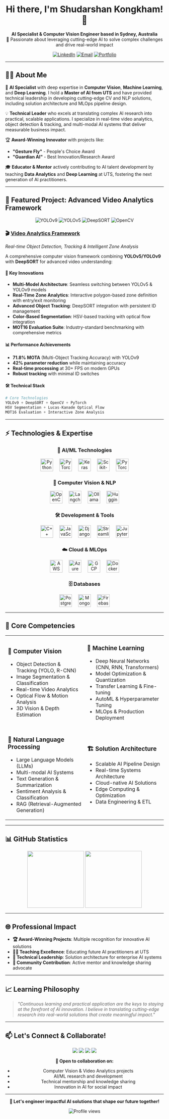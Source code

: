 <h1 align="center">Hi there, I'm Shudarshan Kongkham! 👋</h1>

<p align="center">
<b>AI Specialist & Computer Vision Engineer based in Sydney, Australia</b><br>
🚀 Passionate about leveraging cutting-edge AI to solve complex challenges and drive real-world impact
</p>

<div align="center">
  
[![LinkedIn](https://img.shields.io/badge/LinkedIn-0077B5?style=for-the-badge&logo=linkedin&logoColor=white)](https://www.linkedin.com/in/shudarshankongkham/)
[![Email](https://img.shields.io/badge/Email-D14836?style=for-the-badge&logo=gmail&logoColor=white)](mailto:kongshan16@gmail.com)
[![Portfolio](https://img.shields.io/badge/Portfolio-FF5722?style=for-the-badge&logo=google-chrome&logoColor=white)](https://eportfolio.mygreatlearning.com/shudarshan-singh-kongkham)

</div>

---

## 🧑‍💻 About Me

🎯 **AI Specialist** with deep expertise in **Computer Vision**, **Machine Learning**, and **Deep Learning**. I hold a **Master of AI from UTS** and have provided technical leadership in developing cutting-edge CV and NLP solutions, including solution architecture and MLOps pipeline design.

💡 **Technical Leader** who excels at translating complex AI research into practical, scalable applications. I specialize in real-time video analytics, object detection & tracking, and multi-modal AI systems that deliver measurable business impact.

🏆 **Award-Winning Innovator** with projects like:
- **"Gesture Fly"** - People's Choice Award
- **"Guardian AI"** - Best Innovation/Research Award

🎓 **Educator & Mentor** actively contributing to AI talent development by teaching **Data Analytics** and **Deep Learning** at UTS, fostering the next generation of AI practitioners.

---

## 🔬 Featured Project: Advanced Video Analytics Framework

<div align="center">
  <img src="https://img.shields.io/badge/YOLOv9-Latest-brightgreen?style=for-the-badge" alt="YOLOv9">
  <img src="https://img.shields.io/badge/YOLOv5-Stable-blue?style=for-the-badge" alt="YOLOv5">
  <img src="https://img.shields.io/badge/DeepSORT-Tracking-orange?style=for-the-badge" alt="DeepSORT">
  <img src="https://img.shields.io/badge/OpenCV-Computer_Vision-red?style=for-the-badge" alt="OpenCV">
</div>

### 🎬 [Video Analytics Framework](https://github.com/ShudarshanKongkham/Video-Analytics-)
*Real-time Object Detection, Tracking & Intelligent Zone Analysis*

A comprehensive computer vision framework combining **YOLOv5/YOLOv9** with **DeepSORT** for advanced video understanding:

#### 🚀 **Key Innovations**
- **Multi-Model Architecture**: Seamless switching between YOLOv5 & YOLOv9 models
- **Real-Time Zone Analytics**: Interactive polygon-based zone definition with entry/exit monitoring
- **Advanced Object Tracking**: DeepSORT integration with persistent ID management
- **Color-Based Segmentation**: HSV-based tracking with optical flow integration
- **MOT16 Evaluation Suite**: Industry-standard benchmarking with comprehensive metrics

#### 📊 **Performance Achievements**
- **71.8% MOTA** (Multi-Object Tracking Accuracy) with YOLOv9
- **42% parameter reduction** while maintaining accuracy
- **Real-time processing** at 30+ FPS on modern GPUs
- **Robust tracking** with minimal ID switches

#### 🛠️ **Technical Stack**
```python
# Core Technologies
YOLOv9 + DeepSORT + OpenCV + PyTorch
HSV Segmentation + Lucas-Kanade Optical Flow
MOT16 Evaluation + Interactive Zone Analysis
```

---

## ⚡ Technologies & Expertise

<div align="center">

### 🤖 AI/ML Technologies
<img src="https://cdn.jsdelivr.net/gh/devicons/devicon/icons/python/python-original.svg" height="40" alt="Python" />
<img width="12" />
<img src="https://cdn.jsdelivr.net/gh/devicons/devicon/icons/pytorch/pytorch-original.svg" height="40" alt="PyTorch" />
<img width="12" />
<img src="https://cdn.jsdelivr.net/gh/devicons/devicon/icons/keras/keras-original.svg" height="40" alt="Keras" />
<img width="12" />
<img src="https://upload.wikimedia.org/wikipedia/commons/0/05/Scikit_learn_logo_small.svg" height="40" alt="Scikit-learn" />
<img width="12" />
<img src="https://upload.wikimedia.org/wikipedia/commons/1/10/PyTorch_logo_icon.svg" height="40" alt="PyTorch" />

### 🔬 Computer Vision & NLP
<img src="https://opencv.org/wp-content/uploads/2022/05/logo.png" height="40" alt="OpenCV" />
<img width="12" />
<img src="https://images.prismic.io/oxylabs-web/Z_Y1ondAxsiBweUS_langchain.png?auto=format,compress" height="40" alt="Langchain" />
<img width="12" />
<img src="https://ollama.com/public/ollama.png" height="40" alt="Ollama" />
<img width="12" />
<img src="https://huggingface.co/front/assets/huggingface_logo-noborder.svg" height="40" alt="HuggingFace" />

### 🛠️ Development & Tools
<img src="https://cdn.jsdelivr.net/gh/devicons/devicon/icons/cplusplus/cplusplus-original.svg" height="40" alt="C++" />
<img width="12" />
<img src="https://cdn.jsdelivr.net/gh/devicons/devicon/icons/javascript/javascript-original.svg" height="40" alt="JavaScript" />
<img width="12" />
<img src="https://cdn.jsdelivr.net/gh/devicons/devicon/icons/django/django-plain.svg" height="40" alt="Django" />
<img width="12" />
<img src="https://cdn.jsdelivr.net/gh/devicons/devicon/icons/streamlit/streamlit-original.svg" height="40" alt="Streamlit" />
<img width="12" />
<img src="https://jupyter.org/assets/logos/rectanglelogo-greytext-orangebody-greymoons.svg" height="40" alt="Jupyter" />

### ☁️ Cloud & MLOps
<img src="https://cdn.jsdelivr.net/gh/devicons/devicon/icons/amazonwebservices/amazonwebservices-original-wordmark.svg" height="40" alt="AWS" />
<img width="12" />
<img src="https://cdn.jsdelivr.net/gh/devicons/devicon/icons/azure/azure-original-wordmark.svg" height="40" alt="Azure" />
<img width="12" />
<img src="https://cdn.jsdelivr.net/gh/devicons/devicon/icons/googlecloud/googlecloud-original-wordmark.svg" height="40" alt="GCP" />
<img width="12" />
<img src="https://cdn.jsdelivr.net/gh/devicons/devicon/icons/docker/docker-original.svg" height="40" alt="Docker" />

### 🗄️ Databases
<img src="https://cdn.jsdelivr.net/gh/devicons/devicon/icons/postgresql/postgresql-original.svg" height="40" alt="PostgreSQL" />
<img width="12" />
<img src="https://cdn.jsdelivr.net/gh/devicons/devicon/icons/mongodb/mongodb-original.svg" height="40" alt="MongoDB" />
<img width="12" />
<img src="https://cdn.jsdelivr.net/gh/devicons/devicon/icons/firebase/firebase-plain.svg" height="40" alt="Firebase" />

</div>

---

## 🌟 Core Competencies

<table>
<tr>
<td width="50%">

### 🎯 **Computer Vision**
- Object Detection & Tracking (YOLO, R-CNN)
- Image Segmentation & Classification
- Real-time Video Analytics
- Optical Flow & Motion Analysis
- 3D Vision & Depth Estimation

</td>
<td width="50%">

### 🧠 **Machine Learning**
- Deep Neural Networks (CNN, RNN, Transformers)
- Model Optimization & Quantization
- Transfer Learning & Fine-tuning
- AutoML & Hyperparameter Tuning
- MLOps & Production Deployment

</td>
</tr>
<tr>
<td width="50%">

### 📝 **Natural Language Processing**
- Large Language Models (LLMs)
- Multi-modal AI Systems
- Text Generation & Summarization
- Sentiment Analysis & Classification
- RAG (Retrieval-Augmented Generation)

</td>
<td width="50%">

### 🏗️ **Solution Architecture**
- Scalable AI Pipeline Design
- Real-time Systems Architecture
- Cloud-native AI Solutions
- Edge Computing & Optimization
- Data Engineering & ETL

</td>
</tr>
</table>

---

## 📊 GitHub Statistics

<div align="center">

<img height="180em" src="https://github-readme-stats.vercel.app/api?username=ShudarshanKongkham&show_icons=true&theme=react&include_all_commits=true&count_private=true"/>
<img height="180em" src="https://github-readme-stats.vercel.app/api/top-langs/?username=ShudarshanKongkham&layout=compact&langs_count=8&theme=react"/>

</div>

---

## 🌐 Professional Impact

- **🏆 Award-Winning Projects**: Multiple recognition for innovative AI solutions
- **👨‍🏫 Teaching Excellence**: Educating future AI practitioners at UTS
- **💼 Technical Leadership**: Solution architecture for enterprise AI systems
- **🤝 Community Contribution**: Active mentor and knowledge sharing advocate

---

## 📈 Learning Philosophy

> *"Continuous learning and practical application are the keys to staying at the forefront of AI innovation. I believe in translating cutting-edge research into real-world solutions that create meaningful impact."*

---

## 📫 Let's Connect & Collaborate!

<p align="center">
<a href="https://www.linkedin.com/in/shudarshankongkham/"><img src="https://img.shields.io/badge/LinkedIn-Connect-0077B5?style=for-the-badge&logo=linkedin&logoColor=white"></a>
<a href="mailto:kongshan16@gmail.com"><img src="https://img.shields.io/badge/Email-Contact-D14836?style=for-the-badge&logo=gmail&logoColor=white"></a>
<a href="https://github.com/ShudarshanKongkham"><img src="https://img.shields.io/badge/GitHub-Follow-100000?style=for-the-badge&logo=github&logoColor=white"></a>
<a href="https://eportfolio.mygreatlearning.com/shudarshan-singh-kongkham"><img src="https://img.shields.io/badge/Portfolio-View-FF5722?style=for-the-badge&logo=google-chrome&logoColor=white"></a>
</p>

<div align="center">

**💬 Open to collaboration on:**
- Computer Vision & Video Analytics projects
- AI/ML research and development
- Technical mentorship and knowledge sharing
- Innovation in AI for social impact

---

**🚀 Let's engineer impactful AI solutions that shape our future together!**

<img src="https://komarev.com/ghpvc/?username=ShudarshanKongkham&color=blueviolet&style=flat-square&label=Profile+Views" alt="Profile views" />

</div>
<!--
**ShudarshanKongkham/ShudarshanKongkham** is a ✨ _special_ ✨ repository because its `README.md` (this file) appears on your GitHub profile.

Here are some ideas to get you started:

- 🔭 I’m currently working on ...
- 🌱 I’m currently learning ...
- 👯 I’m looking to collaborate on ...
- 🤔 I’m looking for help with ...
- 💬 Ask me about ...
- 📫 How to reach me: ...
- 😄 Pronouns: ...
- ⚡ Fun fact: ...
-->
